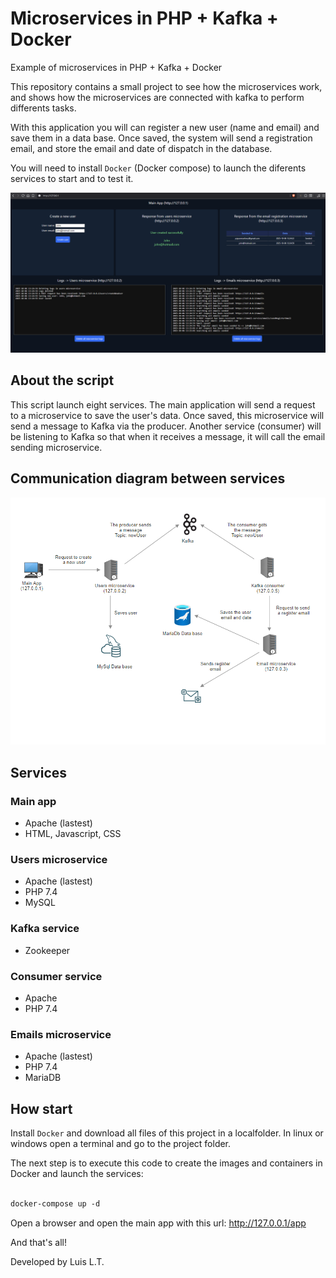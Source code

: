 # Microservices in PHP + Kafka + Docker
Example of microservices in PHP + Kafka + Docker

This repository contains a small project to see how the microservices work, and shows how the microservices are connected with kafka to perform differents tasks.

With this application you will can register a new user (name and email) and save them in a data base. Once saved, the system will send a registration email, and store the email and date of dispatch in the database.

You will need to install `Docker` (Docker compose) to launch the diferents services to start and to test it.

![Alt text](screenshot.png)

## About the script

This script launch eight services. The main application will send a request to a microservice to save the user's data. Once saved, this microservice will send a message to Kafka via the producer. Another service (consumer) will be listening to Kafka so that when it receives a message, it will call the email sending microservice.

## Communication diagram between services

![Alt text](diagram.png)

## Services

### Main app
- Apache (lastest)
- HTML, Javascript, CSS

### Users microservice
- Apache (lastest)
- PHP 7.4
- MySQL

### Kafka service
- Zookeeper

### Consumer service
- Apache
- PHP 7.4

### Emails microservice
- Apache (lastest)
- PHP 7.4
- MariaDB

## How start

Install `Docker` and download all files of this project in a localfolder. In linux or windows open a terminal and go to the project folder.

The next step is to execute this code to create the images and containers in Docker and launch the services:

```Dockerfile

docker-compose up -d

```

Open a browser and open the main app with this url: http://127.0.0.1/app

And that's all!

Developed by Luis L.T.
